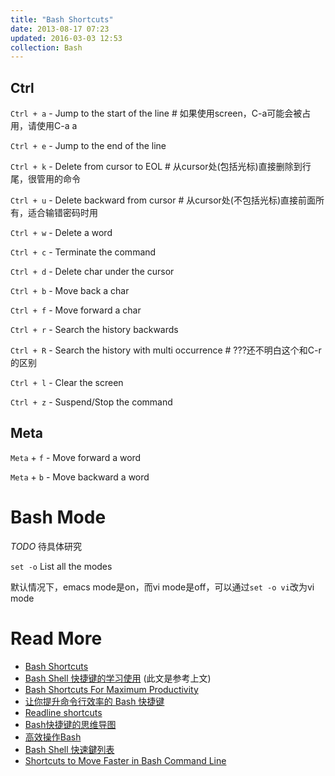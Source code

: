 ```yaml
---
title: "Bash Shortcuts"
date: 2013-08-17 07:23
updated: 2016-03-03 12:53
collection: Bash
---
```


## Ctrl ##

`Ctrl + a`  -  Jump to the start of the line # 如果使用screen，C-a可能会被占用，请使用C-a a

`Ctrl + e`  -  Jump to the end of the line

`Ctrl + k`  -  Delete from cursor to EOL # 从cursor处(包括光标)直接删除到行尾，很管用的命令

`Ctrl + u`  -  Delete backward from cursor # 从cursor处(不包括光标)直接前面所有，适合输错密码时用

`Ctrl + w`  -  Delete a word


`Ctrl + c`  -  Terminate the command

`Ctrl + d`  -  Delete char under the cursor


`Ctrl + b`  -  Move back a char

`Ctrl + f`  -  Move forward a char


`Ctrl + r`  -  Search the history backwards

`Ctrl + R`  -  Search the history with multi occurrence # ???还不明白这个和C-r的区别


`Ctrl + l`  -  Clear the screen

`Ctrl + z`  -  Suspend/Stop the command

## Meta ##

`Meta` + `f` - Move forward a word

`Meta` + `b` - Move backward a word


# Bash Mode #

*TODO* 待具体研究

`set -o`		List all the modes

默认情况下，emacs mode是on，而vi mode是off，可以通过`set -o vi`改为vi mode

# Read More #

* [Bash Shortcuts](http://www.aboutlinux.info/2005/08/bash-shell-shortcuts.html)
* [Bash Shell 快捷键的学习使用](http://dbanotes.net/tech-memo/shell_shortcut.html) (此文是参考上文)
* [Bash Shortcuts For Maximum Productivity](http://www.skorks.com/2009/09/bash-shortcuts-for-maximum-productivity/)
* [让你提升命令行效率的 Bash 快捷键](http://linuxtoy.org/archives/bash-shortcuts.html)
* [Readline shortcuts](http://www.bigsmoke.us/readline/shortcuts)
* [Bash快捷键的思维导图](http://www.huangwei.me/blog/2010/10/27/bash_shortcuts_mindmap/)
* [高效操作Bash](http://ahei.info/bash.htm)
* [Bash Shell 快速鍵列表](http://blog.longwin.com.tw/2006/09/bash_hot_key_2006/)
* [Shortcuts to Move Faster in Bash Command Line](http://teohm.com/blog/2012/01/04/shortcuts-to-move-faster-in-bash-command-line/)
